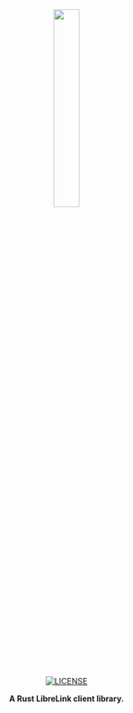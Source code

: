 <div align="center">
<img src="https://play-lh.googleusercontent.com/QkOQl5xqtdYFldcEngFjthzXnwiITWXEzuprqTBFzTErvuS6brRrdIj1ttang2Ce1SY=w240-h480-rw" width="30%"></img>

[![LICENSE](https://img.shields.io/badge/license-MIT-blue.svg)](LICENSE)

 <strong>
   A Rust LibreLink client library.
 </strong>

</div>

<br />


